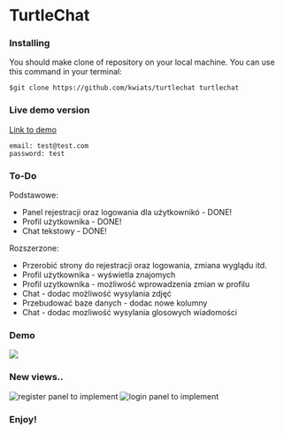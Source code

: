 # TurtleChat

### Installing

You should make clone of repository on your local machine. You can use this command in your terminal:

    $git clone https://github.com/kwiats/turtlechat turtlechat


### Live demo version

[Link to demo](https://turtlechat-app.herokuapp.com/)

```
email: test@test.com
password: test
```
### To-Do

Podstawowe:

- Panel rejestracji oraz logowania dla użytkownikó - DONE!
- Profil użytkownika - DONE!
- Chat tekstowy - DONE!

Rozszerzone:

- Przerobić strony do rejestracji oraz logowania, zmiana wyglądu itd.
- Profil użytkownika - wyświetla znajomych
- Profil uzytkownika - możliwość wprowadzenia zmian w profilu
- Chat - dodac możliwość wysylania zdjęć
- Przebudować baze danych - dodac nowe kolumny
- Chat - dodac mozliwość wysylania glosowych wiadomości

### Demo

![](https://media.giphy.com/media/Wk7BlQrV8xe107wU92/giphy.gif)

### New views..

![register panel to implement](https://github.com/kwiats/turtle-chat/blob/main/images/register-img.png?raw=true)
![login panel to implement](https://github.com/kwiats/turtle-chat/blob/main/images/login-img.png?raw=true)

### Enjoy!
